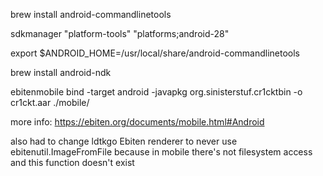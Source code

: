 brew install android-commandlinetools

sdkmanager "platform-tools" "platforms;android-28"

export $ANDROID_HOME=/usr/local/share/android-commandlinetools

brew install android-ndk

ebitenmobile bind -target android -javapkg org.sinisterstuf.cr1cktbin -o cr1ckt.aar ./mobile/

more info: https://ebiten.org/documents/mobile.html#Android

also had to change ldtkgo Ebiten renderer to never use ebitenutil.ImageFromFile because in mobile there's not filesystem access and this function doesn't exist
